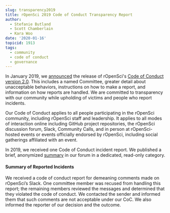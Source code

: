 ```yaml
---
slug: transparency2019
title: rOpenSci 2019 Code of Conduct Transparency Report
author:
  - Stefanie Butland
  - Scott Chamberlain
  - Kara Woo
date: '2020-01-16'
topicid: 1913
tags:
  - community
  - code of conduct
  - governance
---
```

In January 2019, we [announced](/blog/2019/01/14/conduct/) the release of rOpenSci's [Code of Conduct version 2.0](/code-of-conduct). This includes a named Committee, greater detail about unacceptable behaviors, instructions on how to make a report, and information on how reports are handled. We are committed to transparency with our community while upholding of victims and people who report incidents.

Our Code of Conduct applies to all people participating in the rOpenSci community, including rOpenSci staff and leadership. It applies to all modes of interaction online including GitHub project repositories, the rOpenSci discussion forum, Slack, Community Calls, and in person at rOpenSci-hosted events or events officially endorsed by rOpenSci, including social gatherings affiliated with an event.

In 2019, we received one Code of Conduct incident report. We published a brief, anonymized [summary](https://discuss.ropensci.org/t/code-of-conduct-incident/1852) in our forum in a dedicated, read-only category.

#### Summary of Reported Incidents

We received a code of conduct report for demeaning comments made on rOpenSci’s Slack. One committee member was recused from handling this report; the remaining members reviewed the messages and determined that they violated the code of conduct. We contacted the sender and informed them that such comments are not acceptable under our CoC. We also informed the reporter of our decision and the outcome.

